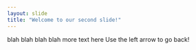 ```yaml
---
layout: slide
title: "Welcome to our second slide!"
---
```

blah blah blah blah 
more text here
Use the left arrow to go back!
